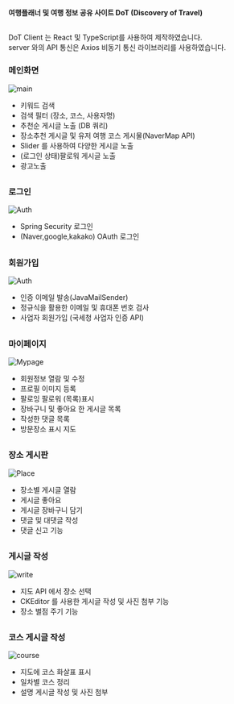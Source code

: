 **여행플래너 및 여행 정보 공유 사이트 DoT (Discovery of Travel)**
##
DoT Client 는 React 및 TypeScript를 사용하여 제작하였습니다.  
server 와의 API 통신은 Axios  비동기 통신 라이브러리를 사용하였습니다.

### 메인화면
![main](./readmeAssets/main.png) 
- 키워드 검색
- 검색 필터 (장소, 코스, 사용자명)
- 추천순 게시글 노출 (DB 쿼리)
- 장소추천 게시글 및 유저 여행 코스 게시물(NaverMap API)
- Slider 를 사용하여 다양한 게시글 노출
- (로그인 상태)팔로워 게시글 노출
 - 광고노출
## 
### 로그인
![Auth](./readmeAssets/login.png)
   - Spring Security 로그인
   - (Naver,google,kakako) OAuth 로그인
## 
### 회원가입
![Auth](./readmeAssets/signup.png)
- 인증 이메일 발송(JavaMailSender)
- 정규식을 활용한 이메일 및 휴대폰 번호 검사
- 사업자 회원가입 (국세청 사업자 인증 API)

##
### 마이페이지
![Mypage](./readmeAssets/mypage.png)
- 회원정보 열람 및 수정
- 프로필 이미지 등록
- 팔로잉 팔로워 (목록)표시
- 장바구니 및 좋아요 한 게시글 목록
- 작성한 댓글 목록
- 방문장소 표시 지도

##
### 장소 게시판
![Place](./readmeAssets/place.png)
- 장소별 게시글 열람
- 게시글 좋아요
- 게시글 장바구니 담기 
- 댓글 및 대댓글 작성
- 댓글 신고 기능

##
### 게시글 작성
![write](./readmeAssets/write.png)
- 지도 API 에서 장소 선택
- CKEditor 를 사용한 게시글 작성 및 사진 첨부 기능
- 장소 별점 주기 기능

##
### 코스 게시글 작성
![course](./readmeAssets/course.png)
- 지도에 코스 화살표 표시
- 일차별 코스 정리
- 설명 게시글 작성 및 사진 첨부